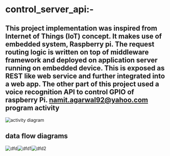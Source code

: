 control_server_api:-
=====================
This project implementation was inspired from Internet of Things (IoT)
concept. It makes use of embedded system, Raspberry pi. The request routing logic is
written on top of middleware framework and deployed on application server running on
embedded device. This is exposed as REST like web service and further integrated
into a web app. The other part of this project used a voice recognition API to control
GPIO of raspberry Pi.
namit.agarwal92@yahoo.com
program activity
----------------
![activity diagram](https://github.com/rihbyne/control_server_api/blob/master/activity_diagram.jpg)

data flow diagrams
----------------
![dfd](https://github.com/rihbyne/control_server_api/blob/master/dfd_level_0.jpg)![dfd1](https://github.com/rihbyne/control_server_api/blob/master/dfd_level_1.jpg)![dfd2](https://github.com/rihbyne/control_server_api/blob/master/dfd_level_2.jpg)
